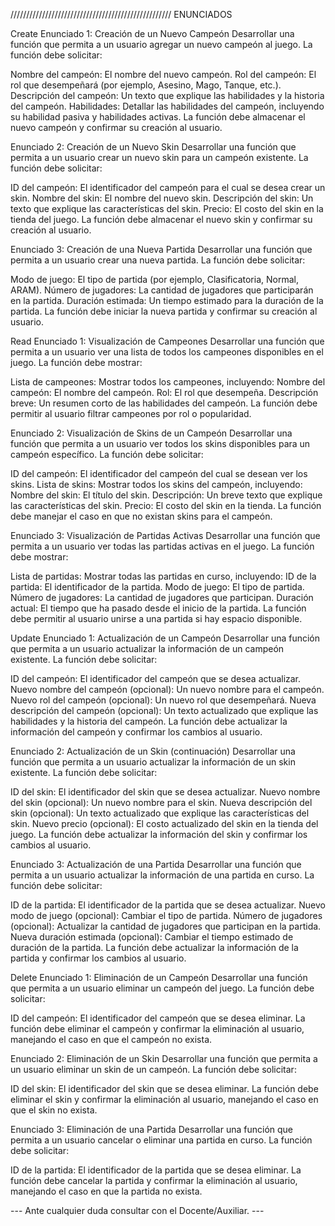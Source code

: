 
///////////////////////////////////////////////////
                         ENUNCIADOS

Create
Enunciado 1: Creación de un Nuevo Campeón Desarrollar una función que permita a un usuario agregar un nuevo campeón al juego. La función debe solicitar:

Nombre del campeón: El nombre del nuevo campeón.
Rol del campeón: El rol que desempeñará (por ejemplo, Asesino, Mago, Tanque, etc.).
Descripción del campeón: Un texto que explique las habilidades y la historia del campeón.
Habilidades: Detallar las habilidades del campeón, incluyendo su habilidad pasiva y habilidades activas.
La función debe almacenar el nuevo campeón y confirmar su creación al usuario.

Enunciado 2: Creación de un Nuevo Skin Desarrollar una función que permita a un usuario crear un nuevo skin para un campeón existente. La función debe solicitar:

ID del campeón: El identificador del campeón para el cual se desea crear un skin.
Nombre del skin: El nombre del nuevo skin.
Descripción del skin: Un texto que explique las características del skin.
Precio: El costo del skin en la tienda del juego.
La función debe almacenar el nuevo skin y confirmar su creación al usuario.

Enunciado 3: Creación de una Nueva Partida Desarrollar una función que permita a un usuario crear una nueva partida. La función debe solicitar:

Modo de juego: El tipo de partida (por ejemplo, Clasificatoria, Normal, ARAM).
Número de jugadores: La cantidad de jugadores que participarán en la partida.
Duración estimada: Un tiempo estimado para la duración de la partida.
La función debe iniciar la nueva partida y confirmar su creación al usuario.

Read
Enunciado 1: Visualización de Campeones Desarrollar una función que permita a un usuario ver una lista de todos los campeones disponibles en el juego. La función debe mostrar:

Lista de campeones: Mostrar todos los campeones, incluyendo:
Nombre del campeón: El nombre del campeón.
Rol: El rol que desempeña.
Descripción breve: Un resumen corto de las habilidades del campeón.
La función debe permitir al usuario filtrar campeones por rol o popularidad.

Enunciado 2: Visualización de Skins de un Campeón Desarrollar una función que permita a un usuario ver todos los skins disponibles para un campeón específico. La función debe solicitar:

ID del campeón: El identificador del campeón del cual se desean ver los skins.
Lista de skins: Mostrar todos los skins del campeón, incluyendo:
Nombre del skin: El título del skin.
Descripción: Un breve texto que explique las características del skin.
Precio: El costo del skin en la tienda.
La función debe manejar el caso en que no existan skins para el campeón.

Enunciado 3: Visualización de Partidas Activas Desarrollar una función que permita a un usuario ver todas las partidas activas en el juego. La función debe mostrar:

Lista de partidas: Mostrar todas las partidas en curso, incluyendo:
ID de la partida: El identificador de la partida.
Modo de juego: El tipo de partida.
Número de jugadores: La cantidad de jugadores que participan.
Duración actual: El tiempo que ha pasado desde el inicio de la partida.
La función debe permitir al usuario unirse a una partida si hay espacio disponible.

Update
Enunciado 1: Actualización de un Campeón Desarrollar una función que permita a un usuario actualizar la información de un campeón existente. La función debe solicitar:

ID del campeón: El identificador del campeón que se desea actualizar.
Nuevo nombre del campeón (opcional): Un nuevo nombre para el campeón.
Nuevo rol del campeón (opcional): Un nuevo rol que desempeñará.
Nueva descripción del campeón (opcional): Un texto actualizado que explique las habilidades y la historia del campeón.
La función debe actualizar la información del campeón y confirmar los cambios al usuario.

Enunciado 2: Actualización de un Skin (continuación) Desarrollar una función que permita a un usuario actualizar la información de un skin existente. La función debe solicitar:

ID del skin: El identificador del skin que se desea actualizar.
Nuevo nombre del skin (opcional): Un nuevo nombre para el skin.
Nueva descripción del skin (opcional): Un texto actualizado que explique las características del skin.
Nuevo precio (opcional): El costo actualizado del skin en la tienda del juego.
La función debe actualizar la información del skin y confirmar los cambios al usuario.

Enunciado 3: Actualización de una Partida Desarrollar una función que permita a un usuario actualizar la información de una partida en curso. La función debe solicitar:

ID de la partida: El identificador de la partida que se desea actualizar.
Nuevo modo de juego (opcional): Cambiar el tipo de partida.
Número de jugadores (opcional): Actualizar la cantidad de jugadores que participan en la partida.
Nueva duración estimada (opcional): Cambiar el tiempo estimado de duración de la partida.
La función debe actualizar la información de la partida y confirmar los cambios al usuario.

Delete
Enunciado 1: Eliminación de un Campeón Desarrollar una función que permita a un usuario eliminar un campeón del juego. La función debe solicitar:

ID del campeón: El identificador del campeón que se desea eliminar.
La función debe eliminar el campeón y confirmar la eliminación al usuario, manejando el caso en que el campeón no exista.

Enunciado 2: Eliminación de un Skin Desarrollar una función que permita a un usuario eliminar un skin de un campeón. La función debe solicitar:

ID del skin: El identificador del skin que se desea eliminar.
La función debe eliminar el skin y confirmar la eliminación al usuario, manejando el caso en que el skin no exista.

Enunciado 3: Eliminación de una Partida Desarrollar una función que permita a un usuario cancelar o eliminar una partida en curso. La función debe solicitar:

ID de la partida: El identificador de la partida que se desea eliminar.
La función debe cancelar la partida y confirmar la eliminación al usuario, manejando el caso en que la partida no exista.

--- Ante cualquier duda consultar con el Docente/Auxiliar. ---